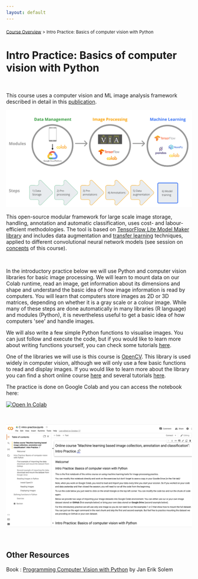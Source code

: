 ```yaml
---
layout: default
---
```


<sub>[Course Overview](index.md) \> Intro Practice: Basics of computer vision with Python</sub>

# Intro Practice: Basics of computer vision with Python

<br/>

This course uses a computer vision and ML image analysis framework described in detail in this [publication](https://www.biorxiv.org/content/10.1101/2022.06.29.498112v1.abstract).

![concepts](./images/framework.png)

This open-source modular framework for large scale image storage, handling, annotation and automatic classification, uses cost- and labour-efficient methodologies. The tool is based on [TensorFlow Lite Model Maker library](https://www.tensorflow.org/lite/models/modify/model_maker) and includes data augmentation and [transfer learning](https://books.google.pt/books?id=CLyDxgEACAAJ&printsec=frontcover#v=onepage&q&f=false) techniques, applied to different convolutional neural network models (see session on [concepts](B-ML-concepts.md) of this course).

<br/>

In the introductory practice below we will use Python and computer vision libraries for basic image processing. We will learn to mount data on our Colab runtime, read an image, get information about its dimensions and shape and understand the basic idea of how image information is read by computers. You will learn that computers store images as 2D or 3D matrices, depending on whether it is a gray scale or a colour image. While many of these steps are done automatically in many libraries (R language) and modules (Python), it is nevertheless useful to get a basic idea of how computers 'see' and handle images.

We will also write a few simple Python functions to visualise images. You can just follow and execute the code, but if you would like to learn more about writing functions yourself, you can check some tutorials [here](https://www.w3schools.com/python/python_functions.asp).

One of the libraries we will use is this course is [OpenCV](https://opencv.org/). This library is used widely in computer vision, although we will only use a few basic functions to read and display images. If you would like to learn more about the library you can find a short online course [here](https://opencv.org/opencv-free-course/) and several tutorials [here](https://docs.opencv.org/4.x/d9/df8/tutorial_root.html).

The practice is done on Google Colab and you can access the notebook here:

[![Open In Colab](https://colab.research.google.com/assets/colab-badge.svg)](https://colab.research.google.com/drive/1qhc8kgXAwM3k18zgweAsvwIjSG0Qm8lT)

<br/>

![printscreen](./images/notebook_printscreen_intro.png)

<br/>

## Other Resources

Book : [Programming Computer Vision with Python](http://programmingcomputervision.com/downloads/ProgrammingComputerVision_CCdraft.pdf) by Jan Erik Solem
